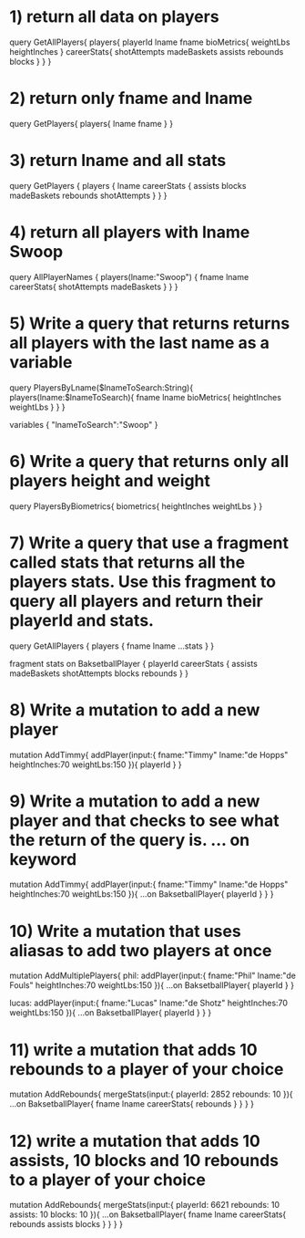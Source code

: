 # 1) return all data on players

query GetAllPlayers{
  players{
    playerId
    lname
    fname
    bioMetrics{
      weightLbs
      heightInches
    }
    careerStats{
      shotAttempts
      madeBaskets
      assists
      rebounds
      blocks
    }
  }
}

# 2) return only fname and lname

query GetPlayers{
  players{
    lname
    fname
  }
}

# 3) return lname and all stats
query GetPlayers {
  players {
    lname
    careerStats {
      assists
      blocks
      madeBaskets
      rebounds
      shotAttempts
    }
  }
}

# 4) return all players with lname Swoop
query AllPlayerNames {
  players(lname:"Swoop") {
    fname
    lname
    careerStats{
      shotAttempts
      madeBaskets
    }
  }
}

# 5) Write a query that returns returns all players with the last name as a variable
query PlayersByLname($lnameToSearch:String){
  players(lname:$lnameToSearch){
    fname
    lname
    bioMetrics{
      heightInches
      weightLbs
  	}
  }
}

variables
{
  "lnameToSearch":"Swoop"
}

# 6) Write a query that returns only all players height and weight
query PlayersByBiometrics{
    biometrics{
        heightInches
        weightLbs
    }
}

# 7) Write a query that use a fragment called stats that returns all the players stats. Use this fragment to query all players and return their playerId and stats.
query GetAllPlayers {
  players {
    fname
    lname
    ...stats
  }
}

fragment stats on BaksetballPlayer {
  playerId
  careerStats {
    assists
    madeBaskets
    shotAttempts
    blocks
    rebounds
  }
}

# 8) Write a mutation to add a new player
mutation AddTimmy{
	addPlayer(input:{
    fname:"Timmy"
    lname:"de Hopps"
    heightInches:70
    weightLbs:150
  }){
    playerId
  }
}

# 9) Write a mutation to add a new player and that checks to see what the return of the query is. ... on keyword
mutation AddTimmy{
	addPlayer(input:{
    fname:"Timmy"
    lname:"de Hopps"
    heightInches:70
    weightLbs:150
  }){
    ...on BaksetballPlayer{
      playerId
    }
  }
}

# 10) Write a mutation that uses aliasas to add two players at once
mutation AddMultiplePlayers{
	phil: addPlayer(input:{
    fname:"Phil"
    lname:"de Fouls"
    heightInches:70
    weightLbs:150
  }){
    ...on BaksetballPlayer{
      playerId
    }
  }
  
  lucas: addPlayer(input:{
    fname:"Lucas"
    lname:"de Shotz"
    heightInches:70
    weightLbs:150
  }){
    ...on BaksetballPlayer{
      playerId
    }
  }
  }

# 11) write a mutation that adds 10 rebounds to a player of your choice
mutation AddRebounds{
	mergeStats(input:{
    playerId: 2852
    rebounds: 10
  }){
    ...on BaksetballPlayer{
      fname
      lname
      careerStats{
        rebounds
      }
    }
  }
}

# 12) write a mutation that adds 10 assists, 10 blocks and 10 rebounds to a player of your choice
mutation AddRebounds{
	mergeStats(input:{
    playerId: 6621
    rebounds: 10
    assists: 10
    blocks: 10
  }){
    ...on BaksetballPlayer{
      fname
      lname
      careerStats{
        rebounds
        assists
        blocks
      }
    }
  }
}